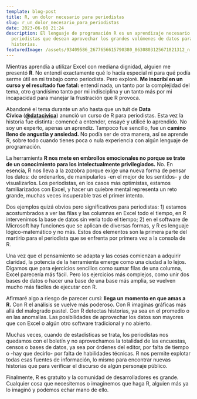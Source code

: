 ```yaml
---
template: blog-post
title: R, un dolor necesario para periodistas
slug: r_un_dolor_necesario_para_periodistas
date: 2023-06-08 21:24
description: El lenguaje de programación R es un aprendizaje necesario para los
  periodistas que desean aprovechar los grandes volúmenes de datos para contar
  historias.
featuredImage: /assets/93409586_2677656615790380_8630803125671821312_n.jpg
---
```

Mientras aprendía a utilizar Excel con mediana dignidad, alguien me presentó **R**. No entendí exactamente qué lo hacía especial ni para qué podía serme útil en mi trabajo como periodista. Pero exploré. **Me inscribí en un curso y el resultado fue fatal:** entendí nada, un tanto por la complejidad del tema, otro grandísimo tanto por mi indisciplina y un tanto más por mi incapacidad para manejar la frustración que R provoca.

Abandoné el tema durante un año hasta que un tuit de **Data Cívica** (**[@datacivica](https://twitter.com/datacivica)**) anunció un curso de R para periodistas. Esta vez la historia fue distinta: comencé a entender, ensayé y utilicé lo aprendido. No soy un experto, apenas un aprendiz. Tampoco fue sencillo, fue un **camino lleno de angustia y ansiedad.** No podía ser de otra manera, así se aprende R, sobre todo cuando tienes poca o nula experiencia con algún lenguaje de programación.

La herramienta **R nos mete en embrollos emocionales no porque se trate de un conocimiento para los intelectualmente privilegiados.** No. En esencia, R nos lleva a la zozobra porque exige una nueva forma de pensar los datos: de ordenarlos, de manipularlos -en el mejor de los sentidos- y de visualizarlos. Los periodistas, en los casos más optimistas, estamos familiarizados con Excel, y hacer un quiebre mental representa un reto grande, muchas veces insuperable tras el primer intento.

Dos ejemplos quizá obvios pero significativos para periodistas: 1) estamos acostumbrados a ver las filas y las columnas en Excel todo el tiempo, en R intervenimos la base de datos sin verla todo el tiempo; 2) en el software de Microsoft hay funciones que se aplican de diversas formas, y R es lenguaje lógico-matemático y no más. Estos dos elementos son la primera parte del martirio para el periodista que se enfrenta por primera vez a la consola de R.

Una vez que el pensamiento se adapta y las cosas comienzan a adquirir claridad, la potencia de la herramienta emerge como una ciudad a lo lejos. Digamos que para ejercicios sencillos como sumar filas de una columna, Excel parecería más fácil. Pero los ejercicios más complejos, como unir dos bases de datos o hacer una base de una base más amplia, se vuelven mucho más fáciles de ejecutar con R.

Afirmaré algo a riesgo de parecer cursi: **llega un momento en que amas a R.** Con R el análisis se vuelve más poderoso. Con R imaginas gráficas más allá del malogrado pastel. Con R detectas historias, ya sea en el promedio o en las anomalías. Las posibilidades de aprovechar los datos son mayores que con Excel o algún otro software tradicional y no abierto.

Muchas veces, cuando de estadísticas se trata, los periodistas nos quedamos con el boletín y no aprovechamos la totalidad de las encuestas, censos o bases de datos, ya sea por órdenes del editor, por falta de tiempo o -hay que decirlo- por falta de habilidades técnicas. R nos permite explotar todas esas fuentes de información, lo mismo para encontrar nuevas historias que para verificar el discurso de algún personaje público.

Finalmente, R es gratuito y la comunidad de desarrolladores es grande. Cualquier cosa que necesitemos o imaginemos que haga R, alguien más ya lo imaginó y podemos echar mano de ello.